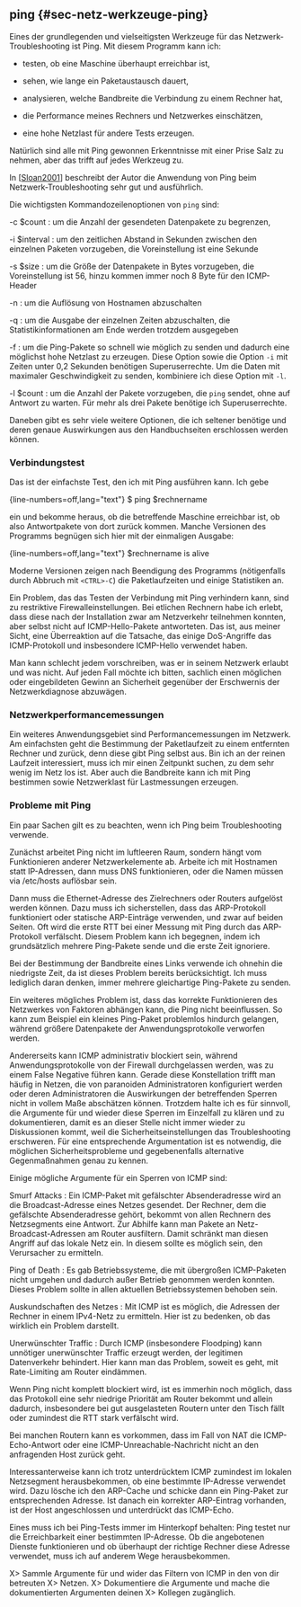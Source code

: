
## ping {#sec-netz-werkzeuge-ping}

Eines der grundlegenden und vielseitigsten Werkzeuge für das
Netzwerk-Troubleshooting ist Ping. Mit diesem Programm kann ich:

*   testen, ob eine Maschine überhaupt erreichbar ist,

*   sehen, wie lange ein Paketaustausch dauert,

*   analysieren, welche Bandbreite die Verbindung zu einem Rechner hat,

*   die Performance meines Rechners und Netzwerkes einschätzen,

*   eine hohe Netzlast für andere Tests erzeugen.

Natürlich sind alle mit Ping gewonnen Erkenntnisse mit einer Prise Salz zu
nehmen, aber das trifft auf jedes Werkzeug zu.

In [[Sloan2001](#bib-sloan2001)] beschreibt der Autor die Anwendung von Ping
beim Netzwerk-Troubleshooting sehr gut und ausführlich.

Die wichtigsten Kommandozeilenoptionen von `ping` sind:

-c $count
: um die Anzahl der gesendeten Datenpakete zu begrenzen,

-i $interval
: um den zeitlichen Abstand in Sekunden zwischen den
  einzelnen Paketen vorzugeben, die Voreinstellung ist eine Sekunde

-s $size
: um die Größe der Datenpakete in Bytes vorzugeben, die
  Voreinstellung ist 56, hinzu kommen immer noch 8 Byte für den
  ICMP-Header

-n
: um die Auflösung von Hostnamen abzuschalten

-q
: um die Ausgabe der einzelnen Zeiten abzuschalten, die
  Statistikinformationen am Ende werden trotzdem ausgegeben

-f
: um die Ping-Pakete so schnell wie möglich zu senden und dadurch eine
  möglichst hohe Netzlast zu erzeugen.
  Diese Option sowie die Option `-i` mit Zeiten unter 0,2 Sekunden benötigen
  Superuserrechte.
  Um die Daten mit maximaler Geschwindigkeit zu senden, kombiniere ich diese
  Option mit `-l`.

-l $count
: um die Anzahl der Pakete vorzugeben, die `ping` sendet, ohne auf Antwort zu
  warten.
  Für mehr als drei Pakete benötige ich Superuserrechte.

Daneben gibt es sehr viele weitere Optionen, die ich seltener benötige
und deren genaue Auswirkungen aus den Handbuchseiten erschlossen werden
können.

### Verbindungstest

Das ist der einfachste Test, den ich mit Ping ausführen kann. Ich gebe

{line-numbers=off,lang="text"}
    $ ping $rechnername

ein und bekomme heraus, ob die betreffende Maschine erreichbar ist, ob also
Antwortpakete von dort zurück kommen.
Manche Versionen des Programms begnügen sich hier mit der einmaligen Ausgabe:

{line-numbers=off,lang="text"}
    $rechnername is alive

Moderne Versionen zeigen nach Beendigung des Programms (nötigenfalls durch
Abbruch mit `<CTRL>-C`) die Paketlaufzeiten und einige Statistiken an.

Ein Problem, das das Testen der Verbindung mit Ping verhindern kann, sind zu
restriktive Firewalleinstellungen.
Bei etlichen Rechnern habe ich erlebt, dass diese nach der Installation zwar
am Netzverkehr teilnehmen konnten, aber selbst nicht auf ICMP-Hello-Pakete
antworteten.
Das ist, aus meiner Sicht, eine Überreaktion auf die Tatsache, das einige
DoS-Angriffe das ICMP-Protokoll und insbesondere ICMP-Hello verwendet haben.

Man kann schlecht jedem vorschreiben, was er in seinem Netzwerk erlaubt und was
nicht. Auf jeden Fall möchte ich bitten, sachlich einen möglichen oder
eingebildeten Gewinn an Sicherheit gegenüber der Erschwernis der
Netzwerkdiagnose abzuwägen.

### Netzwerkperformancemessungen

Ein weiteres Anwendungsgebiet sind Performancemessungen im Netzwerk. Am
einfachsten geht die Bestimmung der Paketlaufzeit zu einem entfernten
Rechner und zurück, denn diese gibt Ping selbst aus. Bin ich an der reinen
Laufzeit interessiert, muss ich mir einen Zeitpunkt suchen, zu dem sehr
wenig im Netz los ist. Aber auch die Bandbreite kann ich mit Ping bestimmen
sowie Netzwerklast für Lastmessungen erzeugen.

### Probleme mit Ping

Ein paar Sachen gilt es zu beachten, wenn ich Ping beim Troubleshooting
verwende.

Zunächst arbeitet Ping nicht im luftleeren Raum, sondern hängt vom
Funktionieren anderer Netzwerkelemente ab. Arbeite ich mit Hostnamen statt
IP-Adressen, dann muss DNS funktionieren, oder die Namen müssen via /etc/hosts
auflösbar sein.

Dann muss die Ethernet-Adresse des Zielrechners oder Routers aufgelöst
werden können. Dazu muss ich sicherstellen, dass das ARP-Protokoll
funktioniert oder statische ARP-Einträge verwenden, und zwar auf beiden
Seiten.
Oft wird die erste RTT bei einer Messung mit Ping durch das ARP-Protokoll
verfälscht.
Diesem Problem kann ich begegnen, indem ich grundsätzlich mehrere Ping-Pakete
sende und die erste Zeit ignoriere.

Bei der Bestimmung der Bandbreite eines Links verwende ich ohnehin die
niedrigste Zeit, da ist dieses Problem bereits berücksichtigt. Ich muss
lediglich daran denken, immer mehrere gleichartige Ping-Pakete zu senden.

Ein weiteres mögliches Problem ist, dass das korrekte Funktionieren des
Netzwerkes von Faktoren abhängen kann, die Ping nicht beeinflussen. So kann
zum Beispiel ein kleines Ping-Paket problemlos hindurch gelangen, während
größere Datenpakete der Anwendungsprotokolle verworfen werden.

Andererseits kann ICMP administrativ blockiert sein, während
Anwendungsprotokolle von der Firewall durchgelassen werden, was zu einem
False Negative führen kann.
Gerade diese Konstellation trifft man häufig in Netzen, die von paranoiden
Administratoren konfiguriert werden oder deren Administratoren die
Auswirkungen der betreffenden Sperren nicht in vollem Maße abschätzen können.
Trotzdem halte ich es für sinnvoll, die Argumente für und wieder diese
Sperren im Einzelfall zu klären und zu dokumentieren, damit es an dieser
Stelle nicht immer wieder zu Diskussionen kommt, weil die
Sicherheitseinstellungen das Troubleshooting erschweren.
Für eine entsprechende Argumentation ist es notwendig, die möglichen
Sicherheitsprobleme und gegebenenfalls alternative Gegenmaßnahmen genau zu
kennen.

Einige mögliche Argumente für ein Sperren von ICMP sind:

Smurf Attacks
: Ein ICMP-Paket mit gefälschter Absenderadresse wird
  an die Broadcast-Adresse eines Netzes gesendet. Der Rechner, dem die
  gefälschte Absenderadresse gehört, bekommt von allen Rechnern des
  Netzsegments eine Antwort.
  Zur Abhilfe kann man Pakete an Netz-Broadcast-Adressen am Router
  ausfiltern. Damit schränkt man diesen Angriff auf das lokale Netz ein.
  In diesem sollte es möglich sein, den Verursacher zu ermitteln.

Ping of Death
: Es gab Betriebssysteme, die mit übergroßen ICMP-Paketen nicht umgehen
  und dadurch außer Betrieb genommen werden konnten.
  Dieses Problem sollte in allen aktuellen Betriebssystemen behoben sein.

Auskundschaften des Netzes
: Mit ICMP ist es möglich, die Adressen
  der Rechner in einem IPv4-Netz zu ermitteln. Hier ist zu bedenken, ob
  das wirklich ein Problem darstellt.

Unerwünschter Traffic
: Durch ICMP (insbesondere Floodping) kann unnötiger unerwünschter Traffic
  erzeugt werden, der legitimen Datenverkehr behindert.
  Hier kann man das Problem, soweit es geht, mit Rate-Limiting am Router
  eindämmen.

Wenn Ping nicht komplett blockiert wird, ist es immerhin noch möglich, dass das
Protokoll eine sehr niedrige Priorität am Router bekommt und allein dadurch,
insbesondere bei gut ausgelasteten Routern unter den Tisch fällt oder
zumindest die RTT stark verfälscht wird.

Bei manchen Routern kann es vorkommen, dass im Fall von NAT die
ICMP-Echo-Antwort oder eine ICMP-Unreachable-Nachricht nicht an den
anfragenden Host zurück geht.

Interessanterweise kann ich trotz unterdrücktem ICMP zumindest im lokalen
Netzsegment herausbekommen, ob eine bestimmte IP-Adresse verwendet wird.
Dazu lösche ich den ARP-Cache und schicke dann ein Ping-Paket zur
entsprechenden Adresse.
Ist danach ein korrekter ARP-Eintrag vorhanden, ist
der Host angeschlossen und unterdrückt das ICMP-Echo.

Eines muss ich bei Ping-Tests immer im Hinterkopf behalten: Ping testet nur
die Erreichbarkeit einer bestimmten IP-Adresse. Ob die angebotenen Dienste
funktionieren und ob überhaupt der richtige Rechner diese Adresse verwendet,
muss ich auf anderem Wege herausbekommen.

X> Sammle Argumente für und wider das Filtern von ICMP in den von dir betreuten
X> Netzen.
X> Dokumentiere die Argumente und mache die dokumentierten Argumenten deinen
X> Kollegen zugänglich.

